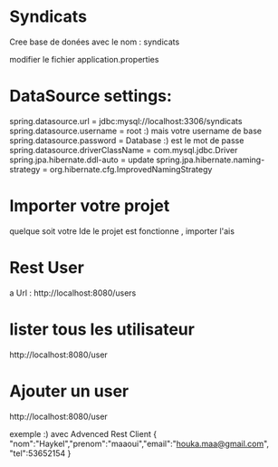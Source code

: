 # Syndicats

Cree base de donées avec le nom : syndicats

modifier le fichier application.properties

# DataSource settings:
spring.datasource.url = jdbc:mysql://localhost:3306/syndicats
spring.datasource.username = root       :) mais votre username de base 
spring.datasource.password = Database   :) est le mot de passe 
spring.datasource.driverClassName = com.mysql.jdbc.Driver
spring.jpa.hibernate.ddl-auto = update
spring.jpa.hibernate.naming-strategy = org.hibernate.cfg.ImprovedNamingStrategy


# Importer votre projet 
quelque soit votre Ide le projet est fonctionne , importer l'ais

# Rest User 
 a Url : http://localhost:8080/users
# lister tous les utilisateur
http://localhost:8080/user

# Ajouter un user 
http://localhost:8080/user

exemple :) avec Advenced Rest Client 
{ "nom":"Haykel","prenom":"maaoui","email":"houka.maa@gmail.com", "tel":53652154 }



	


